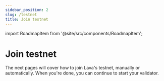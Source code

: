 ```yaml
---
sidebar_position: 2
slug: /testnet
title: Join testnet
---
```


import RoadmapItem from '@site/src/components/RoadmapItem';

# Join testnet

The next pages will cover how to join Lava's testnet, manually or automatically. When you're done, you can continue to start your validator.

[<RoadmapItem icon="🦾" title="Steps to join (with CosmoVisor)" description="Join the network, step by step"/>](/testnet-manual-cosmovisor)
[<RoadmapItem icon="🛠" title="Steps to join (without CosmoVisor)" description="Join the network, step by step"/>](/testnet-manual)
[<RoadmapItem icon="🔄" title="Steps to join lava-testnet-2 from lava-testnet-1" description="Refresh an existing validator setup"/>](/validator-rejoin)
